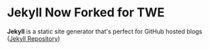 # Jekyll Now Forked for TWE

**Jekyll** is a static site generator that's perfect for GitHub hosted blogs ([Jekyll Repository](https://github.com/jekyll/jekyll))
